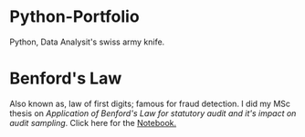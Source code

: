 # Python-Portfolio
Python, Data Analysit's swiss army knife.

# Benford's Law 
Also known as, law of first digits; famous for fraud detection. I did my MSc thesis on *Application of Benford's Law for statutory audit and it's impact on audit sampling*. Click here for the [Notebook.](https://github.com/YoushaAdib/Python-Portfolio/blob/main/Benford's_Law.ipynb)
